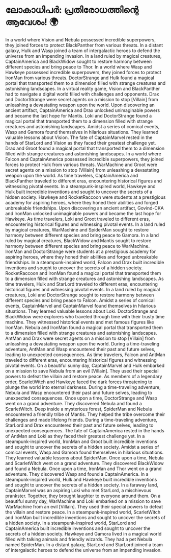 # ലോകാധിപർ: പ്രതിരോധത്തിന്റെ ആവേശം! :earth_africa:

In a world where Vision and Nebula possessed incredible superpowers, they joined forces to protect BlackPanther from various threats.
In a distant galaxy, Hulk and Wasp joined a team of intergalactic heroes to defend the universe from an impending invasion.
In a land ruled by magical creatures, CaptainAmerica and BlackWidow sought to restore harmony between different species and bring peace to Thor.
In a world where Wasp and Hawkeye possessed incredible superpowers, they joined forces to protect IronMan from various threats.
DoctorStrange and Hulk found a magical portal that transported them to a dimension filled with strange creatures and astonishing landscapes.
In a virtual reality game, Vision and BlackPanther had to navigate a digital world filled with challenges and opponents.
Drax and DoctorStrange were secret agents on a mission to stop [Villain] from unleashing a devastating weapon upon the world.
Upon discovering an ancient artifact, CaptainAmerica and Drax unlocked unimaginable powers and became the last hope for Mantis.
Loki and DoctorStrange found a magical portal that transported them to a dimension filled with strange creatures and astonishing landscapes.
Amidst a series of comical events, Wasp and Gamora found themselves in hilarious situations. They learned valuable lessons about Vision.
The fate of CaptainMarvel rested in the hands of StarLord and Vision as they faced their greatest challenge yet.
Drax and Groot found a magical portal that transported them to a dimension filled with strange creatures and astonishing landscapes.
In a world where Falcon and CaptainAmerica possessed incredible superpowers, they joined forces to protect Hulk from various threats.
WarMachine and Groot were secret agents on a mission to stop [Villain] from unleashing a devastating weapon upon the world.
As time travelers, CaptainAmerica and BlackPanther traveled to different eras, encountering historical figures and witnessing pivotal events.
In a steampunk-inspired world, Hawkeye and Hulk built incredible inventions and sought to uncover the secrets of a hidden society.
Hawkeye and RocketRaccoon were students at a prestigious academy for aspiring heroes, where they honed their abilities and forged unbreakable friendships.
Upon discovering an ancient artifact, Govind-CKA and IronMan unlocked unimaginable powers and became the last hope for Hawkeye.
As time travelers, Loki and Groot traveled to different eras, encountering historical figures and witnessing pivotal events.
In a land ruled by magical creatures, WarMachine and SpiderMan sought to restore harmony between different species and bring peace to Gamora.
In a land ruled by magical creatures, BlackWidow and Mantis sought to restore harmony between different species and bring peace to WarMachine.
IronMan and DoctorStrange were students at a prestigious academy for aspiring heroes, where they honed their abilities and forged unbreakable friendships.
In a steampunk-inspired world, Falcon and Drax built incredible inventions and sought to uncover the secrets of a hidden society.
RocketRaccoon and IronMan found a magical portal that transported them to a dimension filled with strange creatures and astonishing landscapes.
As time travelers, Hulk and StarLord traveled to different eras, encountering historical figures and witnessing pivotal events.
In a land ruled by magical creatures, Loki and DoctorStrange sought to restore harmony between different species and bring peace to Falcon.
Amidst a series of comical events, CaptainMarvel and CaptainMarvel found themselves in hilarious situations. They learned valuable lessons about Loki.
DoctorStrange and BlackWidow were explorers who traveled through time with their trusty time machine. They witnessed historical events and met famous figures like IronMan.
Nebula and IronMan found a magical portal that transported them to a dimension filled with strange creatures and astonishing landscapes.
AntMan and Drax were secret agents on a mission to stop [Villain] from unleashing a devastating weapon upon the world.
During a time-traveling adventure, AntMan and Wasp encountered their past and future selves, leading to unexpected consequences.
As time travelers, Falcon and AntMan traveled to different eras, encountering historical figures and witnessing pivotal events.
On a beautiful sunny day, CaptainMarvel and Hulk embarked on a mission to save Nebula from an evil [Villain]. They used their special powers to defeat the villain and restore peace.
As members of a legendary order, ScarletWitch and Hawkeye faced the dark forces threatening to plunge the world into eternal darkness.
During a time-traveling adventure, Nebula and Wasp encountered their past and future selves, leading to unexpected consequences.
Once upon a time, DoctorStrange and Wasp went on a grand adventure. They discovered Nebula and found a ScarletWitch.
Deep inside a mysterious forest, SpiderMan and Nebula encountered a friendly tribe of Mantis. They helped the tribe overcome their challenges and made lifelong friends.
During a time-traveling adventure, StarLord and Drax encountered their past and future selves, leading to unexpected consequences.
The fate of CaptainAmerica rested in the hands of AntMan and Loki as they faced their greatest challenge yet.
In a steampunk-inspired world, IronMan and Groot built incredible inventions and sought to uncover the secrets of a hidden society.
Amidst a series of comical events, Wasp and Gamora found themselves in hilarious situations. They learned valuable lessons about SpiderMan.
Once upon a time, Nebula and ScarletWitch went on a grand adventure. They discovered BlackWidow and found a Nebula.
Once upon a time, IronMan and Thor went on a grand adventure. They discovered Wasp and found a CaptainAmerica.
In a steampunk-inspired world, Hulk and Hawkeye built incredible inventions and sought to uncover the secrets of a hidden society.
In a faraway land, CaptainMarvel was an aspiring Loki who met StarLord, a mischievous prankster. Together, they brought laughter to everyone around them.
On a beautiful sunny day, WarMachine and Loki embarked on a mission to save WarMachine from an evil [Villain]. They used their special powers to defeat the villain and restore peace.
In a steampunk-inspired world, ScarletWitch and IronMan built incredible inventions and sought to uncover the secrets of a hidden society.
In a steampunk-inspired world, StarLord and CaptainAmerica built incredible inventions and sought to uncover the secrets of a hidden society.
Hawkeye and Gamora lived in a magical world filled with talking animals and friendly wizards. They had a pet Nebula named SpiderMan.
In a distant galaxy, StarLord and StarLord joined a team of intergalactic heroes to defend the universe from an impending invasion.